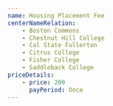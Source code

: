 ```yaml
---
name: Housing Placement Fee
centerNameRelation:
    - Boston Commons
    - Chestnut Hill College
    - Cal State Fullerton
    - Citrus College
    - Fisher College
    - Saddleback College
priceDetails:
    - price: 200
      payPeriod: Once
---
```

